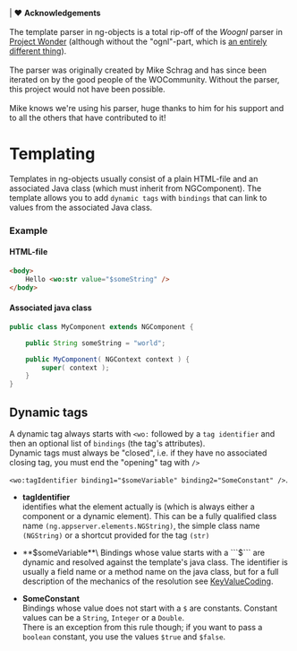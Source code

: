 | ❤️ **Acknowledgements**\
\
The template parser in ng-objects is a total rip-off of the *Woognl* parser in [Project Wonder](https://github.com/wocommunity/wonder) (although without the "ognl"-part, which is [an entirely different thing](https://commons.apache.org/proper/commons-ognl/)).\
\
The parser was originally created by Mike Schrag and has since been iterated on by the good people of the WOCommunity. Without the parser, this project would not have been possible.\
\
Mike knows we're using his parser, huge thanks to him for his support and to all the others that have contributed to it!

# Templating

Templates in ng-objects usually consist of a plain HTML-file and an associated Java class (which must inherit from NGComponent). The template allows you to add ```dynamic tags``` with ```bindings``` that can link to values from the associated Java class.


### Example

#### HTML-file

```html
<body>
	Hello <wo:str value="$someString" />
</body>
```


#### Associated java class

```java
public class MyComponent extends NGComponent {

	public String someString = "world";

	public MyComponent( NGContext context ) {
		super( context );
	}
}
```

## Dynamic tags

A dynamic tag always starts with ```<wo:``` followed by a ```tag identifier``` and then an optional list of ```bindings``` (the tag's attributes).\
Dynamic tags must always be "closed", i.e. if they have no associated closing tag, you must end the "opening" tag with ```/>```

 ```<wo:tagIdentifier binding1="$someVariable" binding2="SomeConstant" />```.

* **tagIdentifier**\
identifies what the element actually is (which is always either a component or a dynamic element). This can be a fully qualified class name ```(ng.appserver.elements.NGString)```, the simple class name ```(NGString)``` or a shortcut provided for the tag ```(str)```

* **$someVariable**\
Bindings whose value starts with a ```$``` are dynamic and resolved against the template's java class. The identifier is usually a field name or a method name on the java class, but for a full description of the mechanics of the resolution see [KeyValueCoding](key-value-coding).

* **SomeConstant**\
Bindings whose value does not start with a ```$``` are constants. Constant values can be a ```String```, ```Integer``` or a ```Double```.\
There is an exception from this rule though; if you want to pass a ```boolean``` constant, you use the values ```$true``` and  ```$false```.